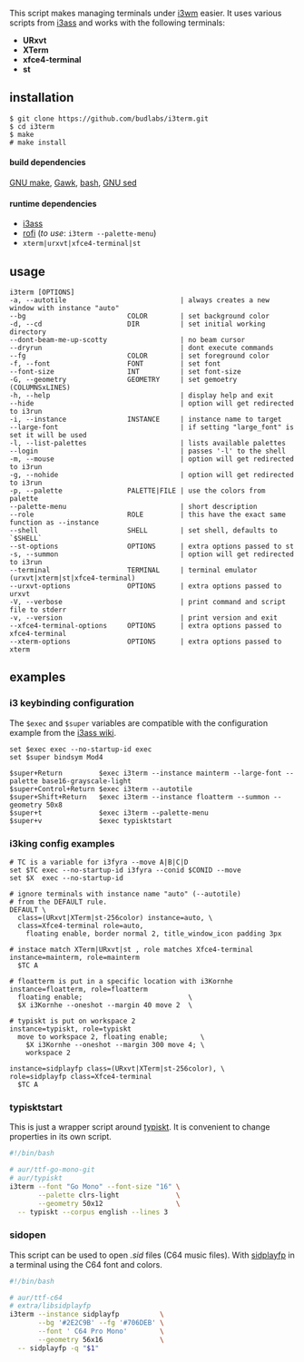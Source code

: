 This script makes managing terminals under [i3wm] easier.
It uses various scripts from [i3ass] and works with the
following terminals:  

- **URxvt**
- **XTerm**
- **xfce4-terminal**
- **st**
## installation
```
$ git clone https://github.com/budlabs/i3term.git
$ cd i3term
$ make
# make install
```

#### build dependencies
[GNU make], [Gawk], [bash], [GNU sed](https://www.gnu.org/software/sed/)  

#### runtime dependencies
- [i3ass]  
- [rofi] (*to use*: `i3term --palette-menu`)  
- `xterm|urxvt|xfce4-terminal|st`
## usage
```
i3term [OPTIONS]
-a, --autotile                            | always creates a new window with instance "auto"
--bg                         COLOR        | set background color
-d, --cd                     DIR          | set initial working directory 
--dont-beam-me-up-scotty                  | no beam cursor
--dryrun                                  | dont execute commands  
--fg                         COLOR        | set foreground color
-f, --font                   FONT         | set font 
--font-size                  INT          | set font-size 
-G, --geometry               GEOMETRY     | set gemoetry (COLUMNSxLINES)
-h, --help                                | display help and exit 
--hide                                    | option will get redirected to i3run 
-i, --instance               INSTANCE     | instance name to target
--large-font                              | if setting "large_font" is set it will be used 
-l, --list-palettes                       | lists available palettes
--login                                   | passes '-l' to the shell 
-m, --mouse                               | option will get redirected to i3run 
-g, --nohide                              | option will get redirected to i3run 
-p, --palette                PALETTE|FILE | use the colors from palette
--palette-menu                            | short description  
--role                       ROLE         | this have the exact same function as --instance
--shell                      SHELL        | set shell, defaults to `$SHELL`
--st-options                 OPTIONS      | extra options passed to st
-s, --summon                              | option will get redirected to i3run 
--terminal                   TERMINAL     | terminal emulator (urxvt|xterm|st|xfce4-terminal)
--urxvt-options              OPTIONS      | extra options passed to urxvt
-V, --verbose                             | print command and script file to stderr  
-v, --version                             | print version and exit 
--xfce4-terminal-options     OPTIONS      | extra options passed to xfce4-terminal
--xterm-options              OPTIONS      | extra options passed to xterm
```
## examples
### i3 keybinding configuration

The `$exec` and `$super` variables are compatible 
with the configuration example from the [i3ass wiki].

```
set $exec exec --no-startup-id exec
set $super bindsym Mod4

$super+Return         $exec i3term --instance mainterm --large-font --palette base16-grayscale-light
$super+Control+Return $exec i3term --autotile
$super+Shift+Return   $exec i3term --instance floatterm --summon --geometry 50x8
$super+t              $exec i3term --palette-menu
$super+v              $exec typisktstart
```

### i3king config examples

```text
# TC is a variable for i3fyra --move A|B|C|D
set $TC exec --no-startup-id i3fyra --conid $CONID --move
set $X  exec --no-startup-id

# ignore terminals with instance name "auto" (--autotile)
# from the DEFAULT rule.
DEFAULT \
  class=(URxvt|XTerm|st-256color) instance=auto, \
  class=Xfce4-terminal role=auto,
    floating enable, border normal 2, title_window_icon padding 3px

# instace match XTerm|URxvt|st , role matches Xfce4-terminal
instance=mainterm, role=mainterm
  $TC A

# floatterm is put in a specific location with i3Kornhe
instance=floatterm, role=floatterm
  floating enable;                          \
  $X i3Kornhe --oneshot --margin 40 move 2  \

# typiskt is put on workspace 2
instance=typiskt, role=typiskt
  move to workspace 2, floating enable;        \
    $X i3Kornhe --oneshot --margin 300 move 4; \
    workspace 2

instance=sidplayfp class=(URxvt|XTerm|st-256color), \
role=sidplayfp class=Xfce4-terminal
  $TC A
```


### typisktstart

This is just a wrapper script around [typiskt]. It is
convenient to change properties in its own script.

```bash
#!/bin/bash

# aur/ttf-go-mono-git
# aur/typiskt
i3term --font "Go Mono" --font-size "16" \
       --palette clrs-light              \
       --geometry 50x12                  \
  -- typiskt --corpus english --lines 3
```

### sidopen

This script can be used to open *.sid* files (C64 music files).
With [sidplayfp] in a terminal using the C64 font and colors.

```bash
#!/bin/bash

# aur/ttf-c64
# extra/libsidplayfp
i3term --instance sidplayfp          \
       --bg '#2E2C9B' --fg '#706DEB' \
       --font ' C64 Pro Mono'        \
       --geometry 56x16              \
  -- sidplayfp -q "$1"
```


[i3wm]: https://i3wm.org
[i3ass]: https://github.com/budlabs/i3ass
[i3ass wiki]: https://github.com/budlabs/i3ass/wiki
[typiskt]: https://github.com/budlabs/typiskt
[sidplayfp]: https://github.com/libsidplayfp/libsidplayfp

[youtube channel]: https://youtube.com/c/dubbeltumme
[rofi]: https://github.com/davatorium/rofi
[Gawk]: https://www.gnu.org/software/gawk/
[bash]: https://www.gnu.org/software/bash/
[lowdown]: https://kristaps.bsd.lv/lowdown/
[GNU make]: https://www.gnu.org/software/make/
[xdotool]: https://www.semicomplete.com/projects/xdotool/
